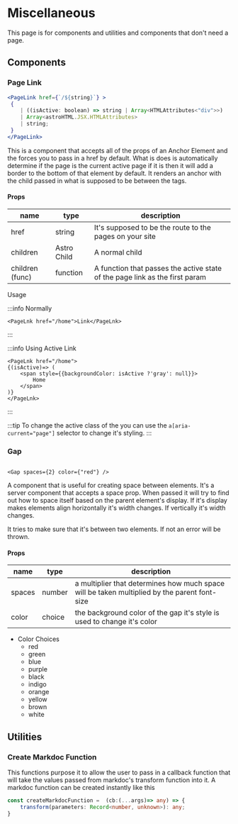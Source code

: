 # Miscellaneous

This page is for components and utilities and components that don't need a page.

## Components

### Page Link

```jsx
<PageLink href={`/${string}`} >
 {
    | ((isActive: boolean) => string | Array<HTMLAttributes<"div">>)
    | Array<astroHTML.JSX.HTMLAttributes>
    | string;
 }
</PageLink>
```

This is a component that accepts all of the props of an Anchor Element and the forces you to pass in a href by default.
What is does is automatically determine if the page is the current active page if it is then it will
add a border to the bottom of that element by default.
It renders an anchor with the child passed in what is supposed to be between the tags.

#### Props

| name            | type        | description                                                                 |
| --------------- | ----------- | --------------------------------------------------------------------------- |
| href            | string      | It's supposed to be the route to the pages on your site                     |
| children        | Astro Child | A normal child                                                              |
| children (func) | function    | A function that passes the active state of the page link as the first param |

Usage

:::info Normally

```tsx
<PageLnk href="/home">Link</PageLnk>
```

:::

:::info Using Active Link

```tsx
<PageLnk href="/home">
{(isActive)=> (
    <span style={{backgroundColor: isActive ?'gray': null}}>
        Home
    </span>
)}
</PageLnk>
```

:::

:::tip
To change the active class of the you can use the `a[aria-current="page"]` selector to change it's styling.
:::

### Gap

```tsx

<Gap spaces={2} color={"red"} />
```

A component that is useful for creating space between elements.
It's a server component that accepts a space prop.
When passed it will try to find out how to space itself based on
the parent element's display.
If it's display makes elements align horizontally it's width changes.
If vertically it's width changes.

It tries to make sure that it's between two elements.
If not an error will be thrown.

#### Props

| name   | type   | description                                                                                  |
| ------ | ------ | -------------------------------------------------------------------------------------------- |
| spaces | number | a multiplier that determines how much space will be taken multiplied by the parent font-size |
| color  | choice | the background color of the gap it's style is used to change it's color                      |

- Color Choices
  - red
  - green
  - blue
  - purple
  - black
  - indigo
  - orange
  - yellow
  - brown
  - white

## Utilities

### Create Markdoc Function

This functions purpose it to allow the user to pass in a callback
function that will take the values passed from markdoc's transform
function into it. A markdoc function can be created instantly like this

```ts
const createMarkdocFunction =  (cb:(...args)=> any) => {
    transform(parameters: Record<number, unknown>): any;
}
```
